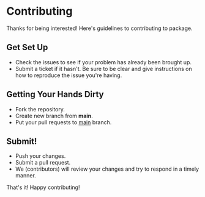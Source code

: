 # Contributing

Thanks for being interested! Here's guidelines to contributing to package.

## Get Set Up
- Check the issues to see if your problem has already been brought up.
- Submit a ticket if it hasn't. Be sure to be clear and give instructions on how to reproduce the issue you're having.

## Getting Your Hands Dirty
- Fork the repository.
- Create new branch from **main**.
- Put your pull requests to [main](https://github.com/VOU-folks/osm-api/tree/main) branch.

## Submit!
- Push your changes.
- Submit a pull request.
- We (contributors) will review your changes and try to respond in a timely manner.

That's it!
Happy contributing!
